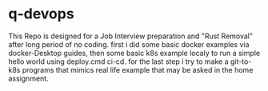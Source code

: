# q-devops
This Repo is designed for a Job Interview preparation and "Rust Removal" after long period of no coding.
first i did some basic docker examples via docker-Desktop guides, then some basic k8s example localy to run a simple hello world using deploy.cmd ci-cd.
for the last step i try to make a git-to-k8s programs that mimics real life example that may be asked in the home assignment.

